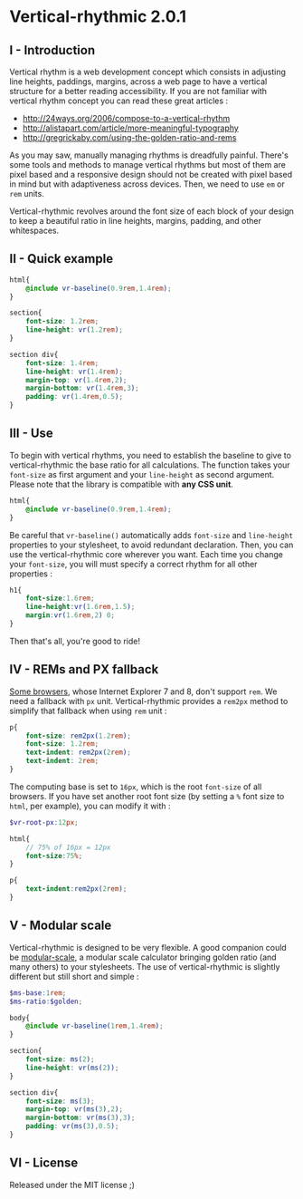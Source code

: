 Vertical-rhythmic 2.0.1
=======================

I - Introduction
----------------

Vertical rhythm is a web development concept which consists in adjusting line heights, paddings, margins, across a web page to have a vertical structure for a better reading accessibility. If you are not familiar with vertical rhythm concept you can read these great articles :
- http://24ways.org/2006/compose-to-a-vertical-rhythm
- http://alistapart.com/article/more-meaningful-typography
- http://gregrickaby.com/using-the-golden-ratio-and-rems

As you may saw, manually managing rhythms is dreadfully painful. There's some tools and methods to manage vertical rhythms but most of them are pixel based and a responsive design should not be created with pixel based in mind but with adaptiveness across devices. Then, we need to use `em` or `rem` units.

Vertical-rhythmic revolves around the font size of each block of your design to keep a beautiful ratio in line heights, margins, padding, and other whitespaces.

II - Quick example
------------------

```scss
html{
	@include vr-baseline(0.9rem,1.4rem);
}

section{
	font-size: 1.2rem;
	line-height: vr(1.2rem);
}

section div{
	font-size: 1.4rem;
	line-height: vr(1.4rem);
	margin-top: vr(1.4rem,2);
	margin-bottom: vr(1.4rem,3);
	padding: vr(1.4rem,0.5);
}
```

III - Use
--------

To begin with vertical rhythms, you need to establish the baseline to give to vertical-rhythmic the base ratio for all calculations. The function takes your `font-size` as first argument and your `line-height` as second argument. Please note that the library is compatible with __any CSS unit__.

```scss
html{
	@include vr-baseline(0.9rem,1.4rem);
}
```

Be careful that `vr-baseline()` automatically adds `font-size` and `line-height` properties to your stylesheet, to avoid redundant declaration. Then, you can use the vertical-rhythmic core wherever you want. Each time you change your `font-size`, you will must specify a correct rhythm for all other properties :

```scss
h1{
	font-size:1.6rem;
	line-height:vr(1.6rem,1.5);
	margin:vr(1.6rem,2) 0;
}
```

Then that's all, you're good to ride!

IV - REMs and PX fallback
-------------------------

[Some browsers](http://caniuse.com/#feat=rem), whose Internet Explorer 7 and 8, don't support `rem`. We need a fallback with `px` unit. Vertical-rhythmic provides a `rem2px` method to simplify that fallback when using `rem` unit :

```scss
p{
	font-size: rem2px(1.2rem);
	font-size: 1.2rem;
	text-indent: rem2px(2rem);
	text-indent: 2rem;
}
```

The computing base is set to `16px`, which is the root `font-size` of all browsers. If you have set another root font size (by setting a `%` font size to `html`, per example), you can modify it with :

```scss
$vr-root-px:12px;

html{
	// 75% of 16px = 12px
	font-size:75%;
}

p{
	text-indent:rem2px(2rem);
}
```

V - Modular scale
-----------------

Vertical-rhythmic is designed to be very flexible. A good companion could be [modular-scale](https://github.com/Team-Sass/modular-scale), a modular scale calculator bringing golden ratio (and many others) to your stylesheets. The use of vertical-rhythmic is slightly different but still short and simple :

```scss
$ms-base:1rem;
$ms-ratio:$golden;

body{
	@include vr-baseline(1rem,1.4rem);
}

section{
	font-size: ms(2);
	line-height: vr(ms(2));
}

section div{
	font-size: ms(3);
	margin-top: vr(ms(3),2);
	margin-bottom: vr(ms(3),3);
	padding: vr(ms(3),0.5);
}
```

VI - License
------------

Released under the MIT license ;)